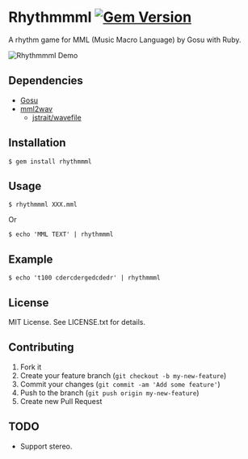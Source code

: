 # Rhythmmml [![Gem Version](https://badge.fury.io/rb/rhythmmml.svg)](http://badge.fury.io/rb/rhythmmml)

A rhythm game for MML (Music Macro Language) by Gosu with Ruby.

![Rhythmmml Demo](http://myokoym.net/public/rhythmmml-demo.png)

## Dependencies

* [Gosu](https://www.libgosu.org/)
* [mml2wav](https://github.com/myokoym/mml2wav)
  * [jstrait/wavefile](https://github.com/jstrait/wavefile)

## Installation

    $ gem install rhythmmml

## Usage

    $ rhythmmml XXX.mml

Or

    $ echo 'MML TEXT' | rhythmmml

## Example

    $ echo 't100 cdercdergedcdedr' | rhythmmml

## License

MIT License. See LICENSE.txt for details.

## Contributing

1. Fork it
2. Create your feature branch (`git checkout -b my-new-feature`)
3. Commit your changes (`git commit -am 'Add some feature'`)
4. Push to the branch (`git push origin my-new-feature`)
5. Create new Pull Request

## TODO

* Support stereo.
